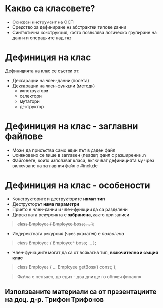 # Какво са класовете?  
- Основен инструмент на ООП  
- Средство за дефиниране на абстрактни типове данни  
- Синтактична конструкция, която позволява логическо групиране на данни и операциите над тях  

# Дефиниция на клас
Дефиницията на клас се състои от:  
- Декларации на член-данни (полета)
- Декларации на член-функции (методи)
  - конструктори
  - селектори
  - мутатори
  - деструктор
  
# Дефиниция на клас - заглавни файлове  
- Може да присъства само един път в даден файл
- Обикновено се пише в заглавен (header) файл с разширение .h
- Файловете, които използват класа, включват дефиницията му чрез включване на заглавния файл с #include

# Дефиниция на клас - особености  
- Конструкторите и деструкторите **нямат тип**
- Деструкторът **няма параметри**
- Прието е член-данни и член-функции да са разделени
- Директната рекурсията е **забранена**, както при записи
> ~~class Employee { Employee boss; ... };~~
- Индиректната рекурсия (чрез указател) е *позволена*
> class Employee { Employee* boss; ... };
- Член-функциите могат да са от всякакъв тип, **включително и същия клас**
> class Employee { ... Employee getBoss() const; };


> Файла е непълен, до един - два дни ще го обновя финално

## **Използваните материали са от презентациите на доц. д-р. Трифон Трифонов**
